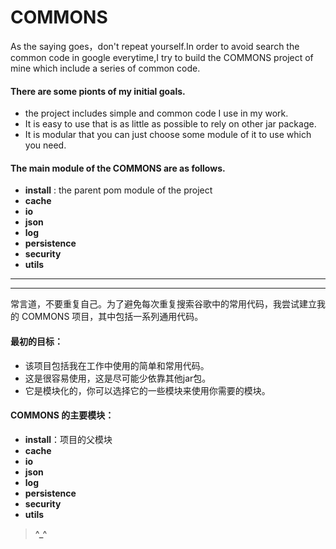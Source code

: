 COMMONS
===
As the saying goes，don't repeat yourself.In order to avoid search the common code in google everytime,I try to build the COMMONS project of mine which include a series of common code.

#### There are some pionts of my initial goals.
+ the project includes simple and common code I use in my work.
+ It is easy to use that is as little as possible to rely on other jar package.
+ It is modular that you can just choose some module of it to use which you need. 

#### The main module of the COMMONS are as follows.

+ **install** : the parent pom module of the project
+ **cache**
+ **io**
+ **json**
+ **log**
+ **persistence**
+ **security**
+ **utils**

---------------------------------------------------
---------------------------------------------------

常言道，不要重复自己。为了避免每次重复搜索谷歌中的常用代码，我尝试建立我的 COMMONS 项目，其中包括一系列通用代码。

#### 最初的目标：

+ 该项目包括我在工作中使用的简单和常用代码。
+ 这是很容易使用，这是尽可能少依靠其他jar包。
+ 它是模块化的，你可以选择它的一些模块来使用你需要的模块。

#### COMMONS 的主要模块：
+ **install**：项目的父模块
+ **cache**
+ **io**
+ **json**
+ **log**
+ **persistence**
+ **security**
+ **utils**

> **^_^**